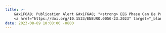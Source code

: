 ```yaml
---
title: >-
    &#x1F6A8; Publication Alert &#x1F6A8; "<strong> EEG Phase Can Be Predicted with Similar Accuracy across Cognitive States after Accounting for Power and Signal-to-Noise Ratio </strong>" has been aceepted for publication at <em>eNeuro</em>.
    <a href="https://doi.org/10.1523/ENEURO.0050-23.2023" target="_blank"> Full Text <i class="fas fa-angle-double-right"></i></a>
date: 2023-08-09 10:00:00 -0800
---
```

